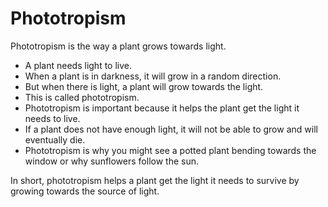 # Phototropism

Phototropism is the way a plant grows towards light.

* A plant needs light to live.
* When a plant is in darkness, it will grow in a random direction.
* But when there is light, a plant will grow towards the light.
* This is called phototropism.
* Phototropism is important because it helps the plant get the light it needs to live.
* If a plant does not have enough light, it will not be able to grow and will eventually die.
* Phototropism is why you might see a potted plant bending towards the window or why sunflowers follow the sun.

In short, phototropism helps a plant get the light it needs to survive by growing towards the source of light.
